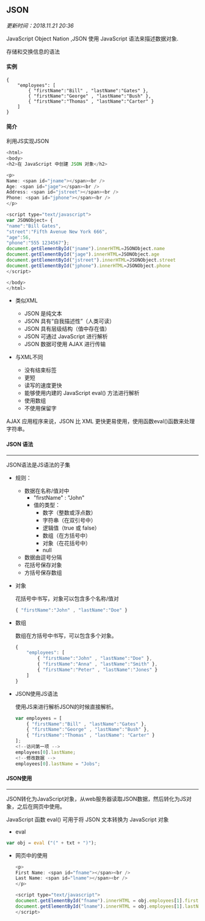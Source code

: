 ## JSON

*更新时间：2018.11.21  20:36*

JavaScript Object Nation ,JSON 使用 JavaScript 语法来描述数据对象.

存储和交换信息的语法

#### 实例

```
{
    "employees": [
        { "firstName":"Bill" , "lastName":"Gates" },
        { "firstName":"George" , "lastName":"Bush" },
        { "firstName":"Thomas" , "lastName":"Carter" }
    ]
}
```



#### 简介

利用JS实现JSON

```js
<html>
<body>
<h2>在 JavaScript 中创建 JSON 对象</h2>

<p>
Name: <span id="jname"></span><br />
Age: <span id="jage"></span><br />
Address: <span id="jstreet"></span><br />
Phone: <span id="jphone"></span><br />
</p>

<script type="text/javascript">
var JSONObject= {
"name":"Bill Gates",
"street":"Fifth Avenue New York 666",
"age":56,
"phone":"555 1234567"};
document.getElementById("jname").innerHTML=JSONObject.name
document.getElementById("jage").innerHTML=JSONObject.age
document.getElementById("jstreet").innerHTML=JSONObject.street
document.getElementById("jphone").innerHTML=JSONObject.phone
</script>

</body>
</html>
```

- 类似XML
  - JSON 是纯文本
  - JSON 具有“自我描述性”（人类可读）
  - JSON 具有层级结构（值中存在值）
  - JSON 可通过 JavaScript 进行解析
  - JSON 数据可使用 AJAX 进行传输

- 与XML不同
  - 没有结束标签
  - 更短
  - 读写的速度更快
  - 能够使用内建的 JavaScript eval() 方法进行解析
  - 使用数组
  - 不使用保留字

AJAX 应用程序来说，JSON 比 XML 更快更易使用，使用函数eval()函数来处理字符串。



#### JSON 语法

---

JSON语法是JS语法的子集

- 规则：
  - 数据在名称/值对中
    - "firstName" : "John"
    - 值的类型：
      - 数字（整数或浮点数）
      - 字符串（在双引号中）
      - 逻辑值（true 或 false）
      - 数组（在方括号中）
      - 对象（在花括号中）
      - null
  - 数据由逗号分隔
  - 花括号保存对象
  - 方括号保存数组

- 对象

  花括号中书写，对象可以包含多个名称/值对

  ```js
  { "firstName":"John" , "lastName":"Doe" }
  ```

- 数组

  数组在方括号中书写，可以包含多个对象。

  ```js
  {
      "employees": [
          { "firstName":"John" , "lastName":"Doe" },
          { "firstName":"Anna" , "lastName":"Smith" },
          { "firstName":"Peter" , "lastName":"Jones" }
      ]
  }
  ```

- JSON使用JS语法

  使用JS来进行解析JSON的时候直接解析。

  ```js
  var employees = [
      { "firstName":"Bill" , "lastName":"Gates" },
      { "firstName":"George" , "lastName":"Bush" },
      { "firstName":"Thomas" , "lastName": "Carter" }
  ];
  <!--访问第一项 -->
  employees[0].lastName;
  <!--修改数据 -->
  employees[0].lastName = "Jobs";
  ```



#### JSON使用

----

JSON转化为JavaScript对象，从web服务器读取JSON数据，然后转化为JS对象，之后在网页中使用。

JavaScript 函数 eval() 可用于将 JSON 文本转换为 JavaScript 对象

- eval

```js
var obj = eval ("(" + txt + ")");
```

- 网页中的使用

  ```js
  <p>
  First Name: <span id="fname"></span><br />
  Last Name: <span id="lname"></span><br />
  </p>
  
  <script type="text/javascript">
  document.getElementById("fname").innerHTML = obj.employees[1].firstName
  document.getElementById("lname").innerHTML = obj.employees[1].lastName
  </script>
  ```



















